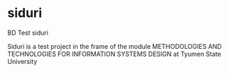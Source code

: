 siduri
======

BD Test siduri

Siduri is a test project in the frame of the module METHODOLOGIES AND TECHNOLOGIES FOR INFORMATION SYSTEMS DESIGN at Tyumen State University
